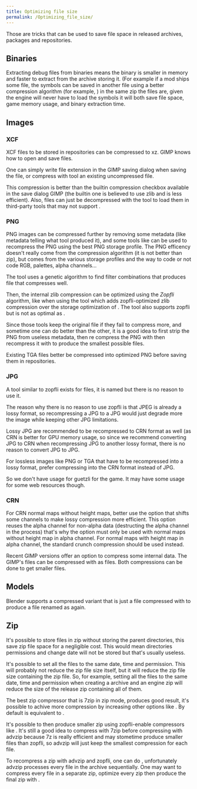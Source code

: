```yaml
---
title: Optimizing file size
permalink: /Optimizing_file_size/
---
```


Those are tricks that can be used to save file space in released
archives, packages and repositories.

## Binaries

Extracting debug files from binaries means the binary is smaller in
memory and faster to extract from the archive storing it. (For example
if a mod ships some file, the symbols can be saved in another file using
a better compression algorithm (for example, ) in the same zip the files
are, given the engine will never have to load the symbols it will both
save file space, game memory usage, and binary extraction time.

## Images

### XCF

XCF files to be stored in repositories can be compressed to xz. GIMP
knows how to open and save files.

One can simply write file extension in the GIMP saving dialog when
saving the file, or compress with tool an existing uncompressed file.

This compression is better than the builtin compression checkbox
available in the save dialog GIMP (the builtin one is believed to use
zlib and is less efficient). Also, files can just be decompressed with
the tool to load them in third-party tools that may not support .

### PNG

PNG images can be compressed further by removing some metadata (like
metadata telling what tool produced it), and some tools like can be used
to recompress the PNG using the best PNG storage profile. The PNG
efficency doesn't really come from the compression algorithm (it is not
better than zip), but comes from the various storage profiles and the
way to code or not code RGB, palettes, alpha channels…

The tool uses a genetic algorithm to find filter combinations that
produces file that compresses well.

Then, the internal zlib compression can be optimized using the *Zopfli*
algorithm, like when using the tool which adds zopfli-optimized zlib
compression over the storage optimization of . The tool also supports
zopfli but is not as optimal as .

Since those tools keep the original file if they fail to compress more,
and sometime one can do better than the other, it is a good idea to
first strip the PNG from useless metadata, then re compress the PNG with
then recompress it with to produce the smallest possible files.

Existing TGA files better be compressed into optimized PNG before saving
them in repositories.

### JPG

A tool similar to zopfli exists for files, it is named but there is no
reason to use it.

The reason why there is no reason to use zopfli is that JPEG is already
a lossy format, so recompressing a JPG to a JPG would just degrade more
the image while keeping other JPG limitations.

Lossy JPG are recommended to be recompressed to CRN format as well (as
CRN is better for GPU memory usage, so since we recommend converting JPG
to CRN when recompressing JPG to another lossy format, there is no
reason to convert JPG to JPG.

For lossless images like PNG or TGA that have to be recompressed into a
lossy format, prefer compressing into the CRN format instead of JPG.

So we don't have usage for guetzli for the game. It may have some usage
for some web resources though.

### CRN

For CRN normal maps without height maps, better use the option that
shifts some channels to make lossy compression more efficient. This
option reuses the alpha channel for non-alpha data (destructing the
alpha channel in the process) that's why the option must only be used
with normal maps without height map in alpha channel. For normal maps
with height map in alpha channel, the standard crunch compression should
be used instead.

Recent GIMP versions offer an option to compress some internal data. The
GIMP's files can be compressed with as files. Both compressions can be
done to get smaller files.

## Models

Blender supports a compressed variant that is just a file compressed
with to produce a file renamed as again.

## Zip

It's possible to store files in zip without storing the parent
directories, this save zip file space for a negligible cost. This would
mean directories permissions and change date will not be stored but
that's usually useless.

It's possible to set all the files to the same date, time and
permission. This will probably not reduce the zip file size itself, but
it will reduce the zip file size containing the zip file. So, for
example, setting all the files to the same date, time and permission
when creating a archive and an engine zip will reduce the size of the
release zip containing all of them.

The best zip compressor that is 7zip in zip mode, produces good result,
it's possible to achive more compression by increasing other options
like . By default is equivalent to .

It's possible to then produce smaller zip using zopfli-enable
compressors like . It's still a good idea to compress with 7zip before
compressing with advzip because 7z is really efficient and may stometime
produce smaller files than zopfli, so advzip will just keep the smallest
compression for each file.

To recompress a zip with advzip and zopfli, one can do , unfortunately
advzip processes every file in the archive sequentially. One may want to
compress every file in a separate zip, optimize every zip then produce
the final zip with .